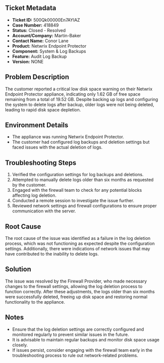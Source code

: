 ## Ticket Metadata
- **Ticket ID:** 500Qk00000En7AYIAZ
- **Case Number:** 418849
- **Status:** Closed - Resolved
- **Account/Company:** Martin-Baker
- **Contact Name:** Conor Lane
- **Product:** Netwrix Endpoint Protector
- **Component:** System & Log Backups
- **Feature:** Audit Log Backup
- **Version:** NONE

## Problem Description
The customer reported a critical low disk space warning on their Netwrix Endpoint Protector appliance, indicating only 1.62 GB of free space remaining from a total of 19.52 GB. Despite backing up logs and configuring the system to delete logs after backup, older logs were not being deleted, leading to rapid disk space depletion.

## Environment Details
- The appliance was running Netwrix Endpoint Protector.
- The customer had configured log backups and deletion settings but faced issues with the actual deletion of logs.

## Troubleshooting Steps
1. Verified the configuration settings for log backups and deletions.
2. Attempted to manually delete logs older than six months as requested by the customer.
3. Engaged with the firewall team to check for any potential blocks affecting log deletion.
4. Conducted a remote session to investigate the issue further.
5. Reviewed network settings and firewall configurations to ensure proper communication with the server.

## Root Cause
The root cause of the issue was identified as a failure in the log deletion process, which was not functioning as expected despite the configuration settings. Additionally, there were indications of network issues that may have contributed to the inability to delete logs.

## Solution
The issue was resolved by the Firewall Provider, who made necessary changes to the firewall settings, allowing the log deletion process to function correctly. After these adjustments, the logs older than six months were successfully deleted, freeing up disk space and restoring normal functionality to the appliance.

## Notes
- Ensure that the log deletion settings are correctly configured and monitored regularly to prevent similar issues in the future.
- It is advisable to maintain regular backups and monitor disk space usage closely.
- If issues persist, consider engaging with the firewall team early in the troubleshooting process to rule out network-related problems.